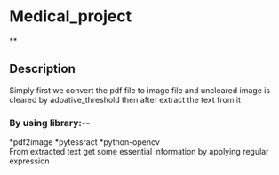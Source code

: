 # Medical_project
**
## Description <br>
Simply first we convert the pdf file to image file and uncleared image is cleared by adpative_threshold then after extract the text from it<br>
### By using library:--<br>
   *pdf2image
   *pytessract
   *python-opencv<br>
From extracted text get some essential information by applying regular expression

